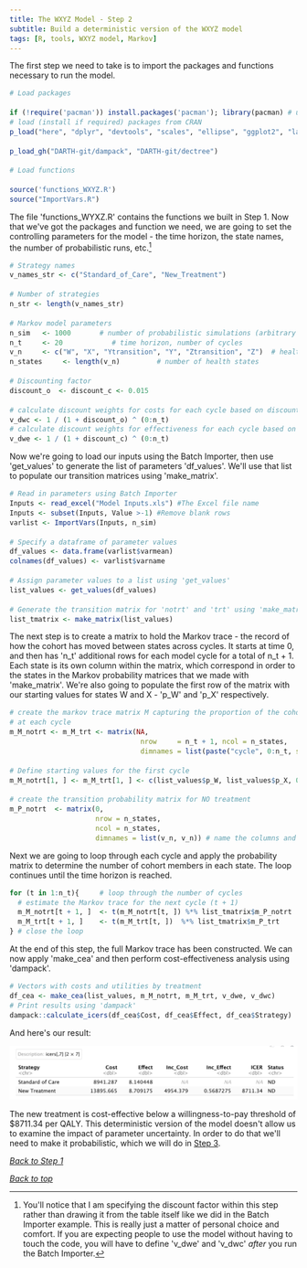 ```yaml
---
title: The WXYZ Model - Step 2
subtitle: Build a deterministic version of the WXYZ model
tags: [R, tools, WXYZ model, Markov]
---
```


The first step we need to take is to import the packages and functions necessary to run the model.

```r
# Load packages

if (!require('pacman')) install.packages('pacman'); library(pacman) # use this package to conveniently install other packages
# load (install if required) packages from CRAN
p_load("here", "dplyr", "devtools", "scales", "ellipse", "ggplot2", "lazyeval", "igraph", "truncnorm", "ggraph", "reshape2", "knitr", "stringr", "diagram", "bcea", "readxl")                                               

p_load_gh("DARTH-git/dampack", "DARTH-git/dectree")

# Load functions

source('functions_WXYZ.R')
source("ImportVars.R")
```

The file 'functions_WYXZ.R' contains the functions we built in Step 1. Now that we've got the packages and function we need, we are going to set the controlling parameters for the model - the time horizon, the state names, the number of probabilistic runs, etc.[^1]

[^1]: You'll notice that I am specifying the discount factor within this step rather than drawing it from the table itself like we did in the Batch Importer example. This is really just a matter of personal choice and comfort. If you are expecting people to use the model without having to touch the code, you will have to define 'v_dwe' and 'v_dwc' *after* you run the Batch Importer.

```r
# Strategy names
v_names_str <- c("Standard_of_Care", "New_Treatment") 

# Number of strategies
n_str <- length(v_names_str)

# Markov model parameters
n_sim   <- 1000       # number of probabilistic simulations (arbitrary for deterministic model)
n_t     <- 20            # time horizon, number of cycles
v_n     <- c("W", "X", "Ytransition", "Y", "Ztransition", "Z")  # health state names  
n_states     <- length(v_n)         # number of health states

# Discounting factor
discount_o  <- discount_c <- 0.015

# calculate discount weights for costs for each cycle based on discount rate d_c
v_dwc <- 1 / (1 + discount_o) ^ (0:n_t) 
# calculate discount weights for effectiveness for each cycle based on discount rate d_e
v_dwe <- 1 / (1 + discount_c) ^ (0:n_t) 
```

Now we're going to load our inputs using the Batch Importer, then use 'get_values' to generate the list of parameters 'df_values'. We'll use that list to populate our transition matrices using 'make_matrix'.

```r
# Read in parameters using Batch Importer
Inputs <- read_excel("Model Inputs.xls") #The Excel file name
Inputs <- subset(Inputs, Value >-1) #Remove blank rows
varlist <- ImportVars(Inputs, n_sim)

# Specify a dataframe of parameter values
df_values <- data.frame(varlist$varmean)
colnames(df_values) <- varlist$varname

# Assign parameter values to a list using 'get_values'
list_values <- get_values(df_values)

# Generate the transition matrix for 'notrt' and 'trt' using 'make_matrix'
list_tmatrix <- make_matrix(list_values)
```

The next step is to create a matrix to hold the Markov trace - the record of how the cohort has moved between states across cycles. It starts at time 0, and then has 'n_t' additional rows for each model cycle for a total of n_t + 1. Each state is its own column within the matrix, which correspond in order to the states in the Markov probability matrices that we made with 'make_matrix'. We're also going to populate the first row of the matrix with our starting values for states W and X - 'p_W' and 'p_X' respectively.

```r
# create the markov trace matrix M capturing the proportion of the cohort in each state 
# at each cycle
m_M_notrt <- m_M_trt <- matrix(NA, 
                                nrow     = n_t + 1, ncol = n_states,
                                dimnames = list(paste("cycle", 0:n_t, sep = " "), v_n))

# Define starting values for the first cycle
m_M_notrt[1, ] <- m_M_trt[1, ] <- c(list_values$p_W, list_values$p_X, 0, 0, 0, 0) 

# create the transition probability matrix for NO treatment
m_P_notrt  <- matrix(0,
                     nrow = n_states,
                     ncol = n_states,
                     dimnames = list(v_n, v_n)) # name the columns and rows of the matrix
```

Next we are going to loop through each cycle and apply the probability matrix to determine the number of cohort members in each state. The loop continues until the time horizon is reached.

```r
for (t in 1:n_t){     # loop through the number of cycles
  # estimate the Markov trace for the next cycle (t + 1)
  m_M_notrt[t + 1, ]  <- t(m_M_notrt[t, ]) %*% list_tmatrix$m_P_notrt
  m_M_trt[t + 1, ]    <- t(m_M_trt[t, ])  %*% list_tmatrix$m_P_trt      
} # close the loop
```

At the end of this step, the full Markov trace has been constructed. We can now apply 'make_cea' and then perform cost-effectiveness analysis using 'dampack'.

```r
# Vectors with costs and utilities by treatment
df_cea <- make_cea(list_values, m_M_notrt, m_M_trt, v_dwe, v_dwc)
# Print results using 'dampack'
dampack::calculate_icers(df_cea$Cost, df_cea$Effect, df_cea$Strategy)
```

And here's our result:

![A table containing the cost-effectiveness results](https://github.com/HealthyUncertainty/healthyuncertainty.github.io/blob/master/WXYZ-Model/WXYZ%20deterministic%20output.jpg?raw=true)

The new treatment is cost-effective below a willingness-to-pay threshold of $8711.34 per QALY. This deterministic version of the model doesn't allow us to examine the impact of parameter uncertainty. In order to do that we'll need to make it probabilistic, which we will do in [Step 3](https://healthyuncertainty.github.io/WXYZ-Model/WXYZ-Step3/).

*[Back to Step 1](https://healthyuncertainty.github.io/WXYZ-Model/WXYZ-Step1/)*

*[Back to top](https://healthyuncertainty.github.io/WXYZ-Model/)*